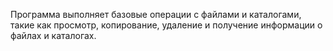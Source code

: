 Программа выполняет базовые операции с файлами и каталогами, такие как просмотр, копирование, удаление и получение информации о файлах и каталогах.
